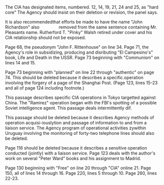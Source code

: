 The CIA has designated items, numbered. 12, 14, 19, 21, 24 and 25, as "hard core" The Agency should insist on their deletion or revision, the panel says.

It is also recommendedthat efforts be made to have the name "John Richardson" also                removed from the same sentence containing Mr. Pleasants name. Rutherford T. "Pinky" Walsh retired under cover and his CIA relationship should not be exposed.

Page 68, the pseudonym "John F. Rittenhouse" on line 34. Page 71, the Agency's role in subsidizing, producing and disributing "El Campesino's" book, Life and Death in the USSR. Page 73 beginning with "Communism" on lines 14 and 15.

Page 73 beginning with "planned" on line 22 through "authentic" on page 74. This should be deleted because it describes a specific.operation involving the forgery of a page of the Shanghai Post. (Page 123, lines 15-23 and all of page 124 including footnote.)

This passage describes specific CIA operations in Tokyo targetted against China. The "Ramirez" operation began with the FBI's spotting of a possible Soviet intelligence agent. This passage deals intermittently dif.

This passage should be deleted because it describes Agency methods of operation acquisi-iouslytion and passage of information to and from a liaison service. The Agency program of operational activities zywithin Uruguay involving the monitoring of forty-two telephone lines should also be deleted.

Page 116 should be deleted because it describes a sensitive operation conducted (jointly) with a liaison service. Page 123 deals with the author's work on several "Peter Ward" books and his assignment to Madrid.

Page 130 beginning with "Free" on line 20 through "CIA" online 21. Page 150, all of lines 14 through 16. Page 220, lines 5 through 10. Page 260, lines 22-23.